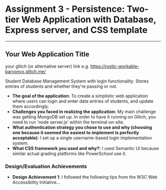 Assignment 3 - Persistence: Two-tier Web Application with Database, Express server, and CSS template
===

---

## Your Web Application Title

your glitch (or alternative server) link e.g. https://rustic-workable-baryonyx.glitch.me/

Student Database Management System with login functionality. Stores entries of students and whether they're passing or not.

- **The goal of the application:** To create a simplistic web application where users can login and enter data entries of students, and update them accordingly.
- **Challenges you faced in realizing the application:** My main challenge was getting MongoDB set up. In order to have it running on Glitch, you need to run 'node server.js' within the terminal on-site.
- **What authentication strategy you chose to use and why (choosing one because it seemed the easiest to implement is perfectly acceptable)**: I set up a single username-based login implementation system.
- **What CSS framework you used and why?:** I used Semantic UI because similar actual grading platforms like PowerSchool use it.


### Design/Evaluation Achievements
- **Design Achievement 1**: I followed the following tips from the W3C Web Accessibility Initiative...